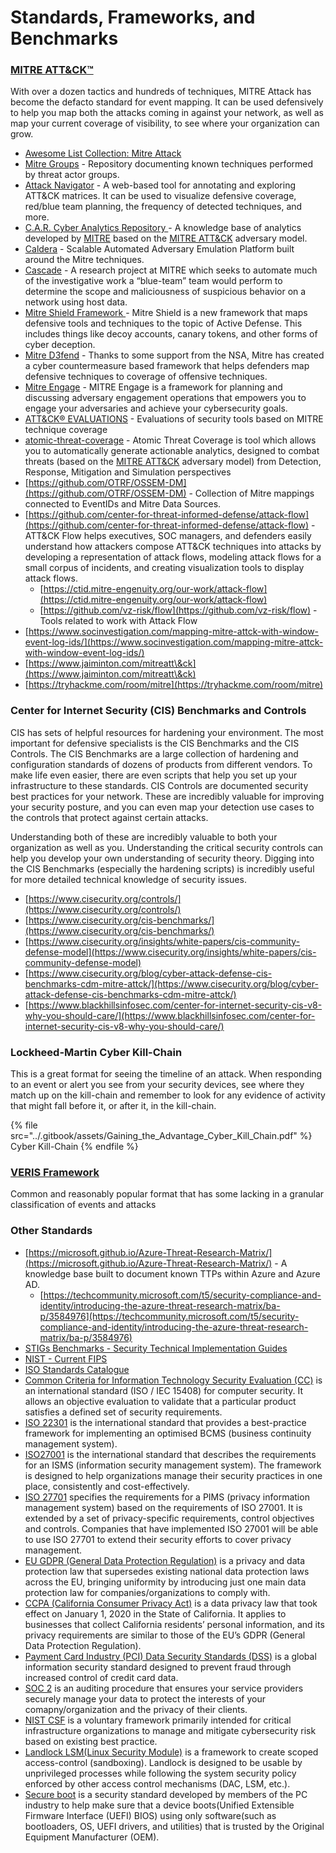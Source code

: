 # Standards, Frameworks, and Benchmarks

### [MITRE ATT\&CK™](https://attack.mitre.org/)&#x20;

With over a dozen tactics and hundreds of techniques, MITRE Attack has become the defacto standard for event mapping. It can be used defensively to help you map both the attacks coming in against your network, as well as map your current coverage of visibility, to see where your organization can grow.

* [Awesome List Collection: Mitre Attack](https://github.com/Shiva108/CTF-notes/tree/master/awesome-mitre-attack)
* [Mitre Groups](https://attack.mitre.org/groups/) - Repository documenting known techniques performed by threat actor groups.
* [Attack Navigator](https://mitre-attack.github.io/attack-navigator/) - A web-based tool for annotating and exploring ATT\&CK matrices. It can be used to visualize defensive coverage, red/blue team planning, the frequency of detected techniques, and more.
* [C.A.R. Cyber Analytics Repository ](https://car.mitre.org/)- A knowledge base of analytics developed by [MITRE](https://www.mitre.org) based on the [MITRE ATT\&CK](https://attack.mitre.org/) adversary model.
* [Caldera](https://github.com/mitre/caldera) - Scalable Automated Adversary Emulation Platform built around the Mitre techniques.
* [Cascade](https://github.com/mitre/cascade-server) - A research project at MITRE which seeks to automate much of the investigative work a “blue-team” team would perform to determine the scope and maliciousness of suspicious behavior on a network using host data.
* [Mitre Shield Framework ](https://shield.mitre.org/matrix/)- Mitre Shield is a new framework that maps defensive tools and techniques to the topic of Active Defense. This includes things like decoy accounts, canary tokens, and other forms of cyber deception.
* [Mitre D3fend](https://d3fend.mitre.org/) - Thanks to some support from the NSA, Mitre has created a cyber countermeasure based framework that helps defenders map defensive techniques to coverage of offensive techniques.
* [Mitre Engage](https://engage.mitre.org) - MITRE Engage is a framework for planning and discussing adversary engagement operations that empowers you to engage your adversaries and achieve your cybersecurity goals.
* [ATT\&CK® EVALUATIONS](https://attackevals.mitre-engenuity.org/)  - Evaluations of security tools based on MITRE technique coverage
* [atomic-threat-coverage](https://github.com/atc-project/atomic-threat-coverage) - Atomic Threat Coverage is tool which allows you to automatically generate actionable analytics, designed to combat threats (based on the [MITRE ATT\&CK](https://attack.mitre.org/) adversary model) from Detection, Response, Mitigation and Simulation perspectives
* [https://github.com/OTRF/OSSEM-DM](https://github.com/OTRF/OSSEM-DM) - Collection of Mitre mappings connected to EventIDs and Mitre Data Sources.
* [https://github.com/center-for-threat-informed-defense/attack-flow](https://github.com/center-for-threat-informed-defense/attack-flow) - ATT\&CK Flow helps executives, SOC managers, and defenders easily understand how attackers compose ATT\&CK techniques into attacks by developing a representation of attack flows, modeling attack flows for a small corpus of incidents, and creating visualization tools to display attack flows.
  * [https://ctid.mitre-engenuity.org/our-work/attack-flow](https://ctid.mitre-engenuity.org/our-work/attack-flow)
  * [https://github.com/vz-risk/flow](https://github.com/vz-risk/flow) - Tools related to work with Attack Flow
* [https://www.socinvestigation.com/mapping-mitre-attck-with-window-event-log-ids/](https://www.socinvestigation.com/mapping-mitre-attck-with-window-event-log-ids/)
* [https://www.jaiminton.com/mitreatt\&ck](https://www.jaiminton.com/mitreatt\&ck)
* [https://tryhackme.com/room/mitre](https://tryhackme.com/room/mitre)

### Center for Internet Security (CIS) Benchmarks and Controls

CIS has sets of helpful resources for hardening your environment. The most important for defensive specialists is the CIS Benchmarks and the CIS Controls. The CIS Benchmarks are a large collection of hardening and configuration standards of dozens of products from different vendors. To make life even easier, there are even scripts that help you set up your infrastructure to these standards. CIS Controls are documented security best practices for your network. These are incredibly valuable for improving your security posture, and you can even map your detection use cases to the controls that protect against certain attacks.&#x20;

Understanding both of these are incredibly valuable to both your organization as well as you. Understanding the critical security controls can help you develop your own understanding of security theory. Digging into the CIS Benchmarks (especially the hardening scripts) is incredibly useful for more detailed technical knowledge of security issues.

* [https://www.cisecurity.org/controls/](https://www.cisecurity.org/controls/)
* [https://www.cisecurity.org/cis-benchmarks/](https://www.cisecurity.org/cis-benchmarks/)
* [https://www.cisecurity.org/insights/white-papers/cis-community-defense-model](https://www.cisecurity.org/insights/white-papers/cis-community-defense-model)
* [https://www.cisecurity.org/blog/cyber-attack-defense-cis-benchmarks-cdm-mitre-attck/](https://www.cisecurity.org/blog/cyber-attack-defense-cis-benchmarks-cdm-mitre-attck/)
* [https://www.blackhillsinfosec.com/center-for-internet-security-cis-v8-why-you-should-care/](https://www.blackhillsinfosec.com/center-for-internet-security-cis-v8-why-you-should-care/)

### Lockheed-Martin Cyber Kill-Chain&#x20;

This is a great format for seeing the timeline of an attack. When responding to an event or alert you see from your security devices, see where they match up on the kill-chain and remember to look for any evidence of activity that might fall before it, or after it, in the kill-chain.

{% file src="../.gitbook/assets/Gaining_the_Advantage_Cyber_Kill_Chain.pdf" %}
Cyber Kill-Chain
{% endfile %}

### [VERIS Framework](https://github.com/vz-risk/veris)&#x20;

Common and reasonably popular format that has some lacking in a granular classification of events and attacks

### Other Standards

* [https://microsoft.github.io/Azure-Threat-Research-Matrix/](https://microsoft.github.io/Azure-Threat-Research-Matrix/) - A knowledge base built to document known TTPs within Azure and Azure AD.
  * [https://techcommunity.microsoft.com/t5/security-compliance-and-identity/introducing-the-azure-threat-research-matrix/ba-p/3584976](https://techcommunity.microsoft.com/t5/security-compliance-and-identity/introducing-the-azure-threat-research-matrix/ba-p/3584976)
* [STIGs Benchmarks - Security Technical Implementation Guides](https://public.cyber.mil/stigs/)
* [NIST - Current FIPS](https://www.nist.gov/itl/current-fips)
* [ISO Standards Catalogue](https://www.iso.org/standards.html)
* [Common Criteria for Information Technology Security Evaluation (CC)](https://www.commoncriteriaportal.org/cc/) is an international standard (ISO / IEC 15408) for computer security. It allows an objective evaluation to validate that a particular product satisfies a defined set of security requirements.
* [ISO 22301](https://www.iso.org/en/contents/data/standard/07/51/75106.html) is the international standard that provides a best-practice framework for implementing an optimised BCMS (business continuity management system).
* [ISO27001](https://www.iso.org/isoiec-27001-information-security.html) is the international standard that describes the requirements for an ISMS (information security management system). The framework is designed to help organizations manage their security practices in one place, consistently and cost-effectively.
* [ISO 27701](https://www.iso.org/en/contents/data/standard/07/16/71670.html) specifies the requirements for a PIMS (privacy information management system) based on the requirements of ISO 27001. It is extended by a set of privacy-specific requirements, control objectives and controls. Companies that have implemented ISO 27001 will be able to use ISO 27701 to extend their security efforts to cover privacy management.
* [EU GDPR (General Data Protection Regulation)](https://gdpr.eu/) is a privacy and data protection law that supersedes existing national data protection laws across the EU, bringing uniformity by introducing just one main data protection law for companies/organizations to comply with.
* [CCPA (California Consumer Privacy Act)](https://www.oag.ca.gov/privacy/ccpa) is a data privacy law that took effect on January 1, 2020 in the State of California. It applies to businesses that collect California residents’ personal information, and its privacy requirements are similar to those of the EU’s GDPR (General Data Protection Regulation).
* [Payment Card Industry (PCI) Data Security Standards (DSS)](https://docs.microsoft.com/en-us/microsoft-365/compliance/offering-pci-dss) is a global information security standard designed to prevent fraud through increased control of credit card data.
* [SOC 2](https://www.aicpa.org/interestareas/frc/assuranceadvisoryservices/aicpasoc2report.html) is an auditing procedure that ensures your service providers securely manage your data to protect the interests of your comapny/organization and the privacy of their clients.
* [NIST CSF](https://www.nist.gov/national-security-standards) is a voluntary framework primarily intended for critical infrastructure organizations to manage and mitigate cybersecurity risk based on existing best practice.
* [Landlock LSM(Linux Security Module)](https://www.kernel.org/doc/html/latest/security/landlock.html) is a framework to create scoped access-control (sandboxing). Landlock is designed to be usable by unprivileged processes while following the system security policy enforced by other access control mechanisms (DAC, LSM, etc.).
* [Secure boot](https://docs.microsoft.com/en-us/windows-hardware/design/device-experiences/oem-secure-boot) is a security standard developed by members of the PC industry to help make sure that a device boots(Unified Extensible Firmware Interface (UEFI) BIOS) using only software(such as bootloaders, OS, UEFI drivers, and utilities) that is trusted by the Original Equipment Manufacturer (OEM).
